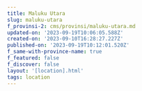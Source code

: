 ```yaml
---
title: Maluku Utara
slug: maluku-utara
f_provinsi-2: cms/provinsi/maluku-utara.md
updated-on: '2023-09-19T10:06:05.588Z'
created-on: '2023-09-10T16:28:27.227Z'
published-on: '2023-09-19T10:12:01.520Z'
f_same-with-province-name: true
f_featured: false
f_discover: false
layout: '[location].html'
tags: location
---
```



